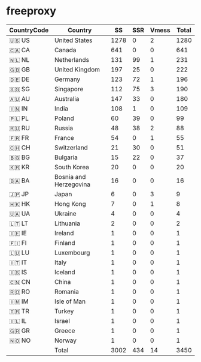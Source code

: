 # freeproxy

|CountryCode|Country|SS|SSR|Vmess|Total|
|  ----  | ----  |  ----  | ----  |  ----  | ----  |
|🇺🇸 US|United States|1278|0|2|1280|
|🇨🇦 CA|Canada|641|0|0|641|
|🇳🇱 NL|Netherlands|131|99|1|231|
|🇬🇧 GB|United Kingdom|197|25|0|222|
|🇩🇪 DE|Germany|123|72|1|196|
|🇸🇬 SG|Singapore|112|75|3|190|
|🇦🇺 AU|Australia|147|33|0|180|
|🇮🇳 IN|India|108|1|0|109|
|🇵🇱 PL|Poland|60|39|0|99|
|🇷🇺 RU|Russia|48|38|2|88|
|🇫🇷 FR|France|54|0|1|55|
|🇨🇭 CH|Switzerland|21|30|0|51|
|🇧🇬 BG|Bulgaria|15|22|0|37|
|🇰🇷 KR|South Korea|20|0|0|20|
|🇧🇦 BA|Bosnia and Herzegovina|16|0|0|16|
|🇯🇵 JP|Japan|6|0|3|9|
|🇭🇰 HK|Hong Kong|7|0|1|8|
|🇺🇦 UA|Ukraine|4|0|0|4|
|🇱🇹 LT|Lithuania|2|0|0|2|
|🇮🇪 IE|Ireland|1|0|0|1|
|🇫🇮 FI|Finland|1|0|0|1|
|🇱🇺 LU|Luxembourg|1|0|0|1|
|🇮🇹 IT|Italy|1|0|0|1|
|🇮🇸 IS|Iceland|1|0|0|1|
|🇨🇳 CN|China|1|0|0|1|
|🇷🇴 RO|Romania|1|0|0|1|
|🇮🇲 IM|Isle of Man|1|0|0|1|
|🇹🇷 TR|Turkey|1|0|0|1|
|🇮🇱 IL|Israel|1|0|0|1|
|🇬🇷 GR|Greece|1|0|0|1|
|🇳🇴 NO|Norway|1|0|0|1|
||Total|3002|434|14|3450|
